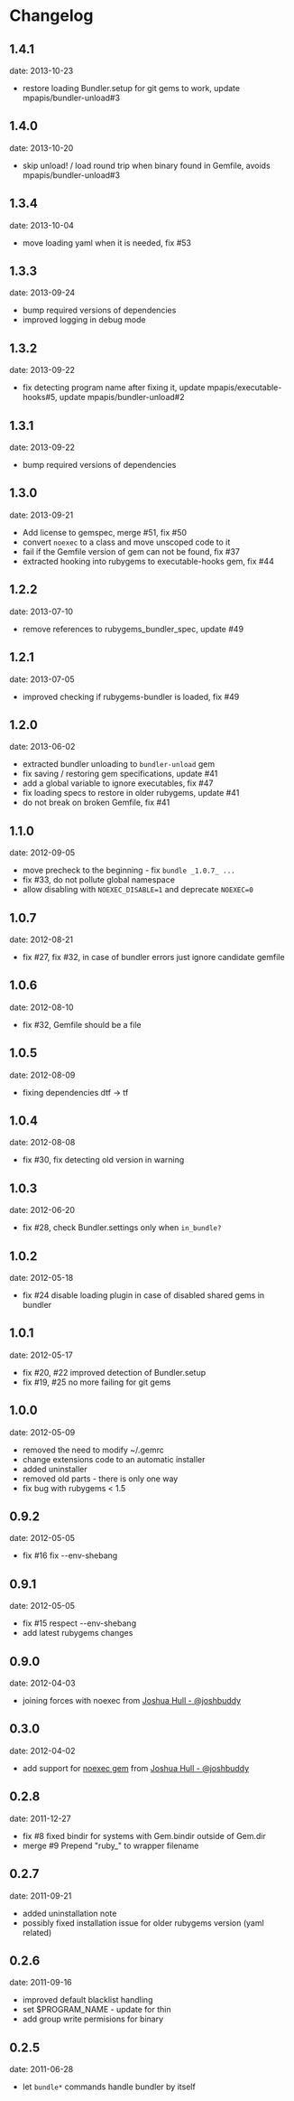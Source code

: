 # Changelog

## 1.4.1
date: 2013-10-23

 - restore loading Bundler.setup for git gems to work, update mpapis/bundler-unload#3

## 1.4.0
date: 2013-10-20

 - skip unload! / load round trip when binary found in Gemfile, avoids mpapis/bundler-unload#3

## 1.3.4
date: 2013-10-04

 - move loading yaml when it is needed, fix #53

## 1.3.3
date: 2013-09-24

 - bump required versions of dependencies
 - improved logging in debug mode

## 1.3.2
date: 2013-09-22

 - fix detecting program name after fixing it, update mpapis/executable-hooks#5, update mpapis/bundler-unload#2

## 1.3.1
date: 2013-09-22

 - bump required versions of dependencies

## 1.3.0
date: 2013-09-21

 - Add license to gemspec, merge #51, fix #50
 - convert `noexec` to a class and move unscoped code to it
 - fail if the Gemfile version of gem can not be found, fix #37
 - extracted hooking into rubygems to executable-hooks gem, fix #44

## 1.2.2
date: 2013-07-10

 - remove references to rubygems_bundler_spec, update #49

## 1.2.1
date: 2013-07-05

 - improved checking if rubygems-bundler is loaded, fix #49

## 1.2.0
date: 2013-06-02

 - extracted bundler unloading to `bundler-unload` gem
 - fix saving / restoring gem specifications, update #41
 - add a global variable to ignore executables, fix #47
 - fix loading specs to restore in older rubygems, update #41
 - do not break on broken Gemfile, fix #41

## 1.1.0
date: 2012-09-05

 - move precheck to the beginning - fix `bundle _1.0.7_ ...`
 - fix #33, do not pollute global namespace
 - allow disabling with `NOEXEC_DISABLE=1` and deprecate `NOEXEC=0`

## 1.0.7
date: 2012-08-21

 - fix #27, fix #32, in case of bundler errors just ignore candidate gemfile

## 1.0.6
date: 2012-08-10

 -  fix #32, Gemfile should be a file

## 1.0.5
date: 2012-08-09

 -  fixing dependencies dtf -> tf

## 1.0.4
date: 2012-08-08

 -  fix #30, fix detecting old version in warning

## 1.0.3
date: 2012-06-20

 -  fix #28, check Bundler.settings only when `in_bundle?`

## 1.0.2
date: 2012-05-18

 - fix #24 disable loading plugin in case of disabled shared gems in bundler

## 1.0.1
date: 2012-05-17

 - fix #20, #22 improved detection of Bundler.setup
 - fix #19, #25 no more failing for git gems

## 1.0.0
date: 2012-05-09

 - removed the need to modify ~/.gemrc
 - change extensions code to an automatic installer
 - added uninstaller
 - removed old parts - there is only one way
 - fix bug with rubygems < 1.5

## 0.9.2
date: 2012-05-05

 - fix #16 fix --env-shebang

## 0.9.1
date: 2012-05-05

 - fix #15 respect --env-shebang
 - add latest rubygems changes

## 0.9.0
date: 2012-04-03

 - joining forces with noexec from
   [Joshua Hull - @joshbuddy](https://github.com/joshbuddy)

## 0.3.0
date: 2012-04-02

 - add support for [noexec gem](https://github.com/joshbuddy/noexec)
   from [Joshua Hull - @joshbuddy](https://github.com/joshbuddy)

## 0.2.8
date: 2011-12-27

 - fix #8 fixed bindir for systems with Gem.bindir outside of Gem.dir
 - merge #9 Prepend "ruby_" to wrapper filename

## 0.2.7
date: 2011-09-21

 - added uninstallation note
 - possibly fixed installation issue for older rubygems version (yaml related)

## 0.2.6
date: 2011-09-16

 - improved default blacklist handling
 - set $PROGRAM_NAME - update for thin
 - add group write permisions for binary

## 0.2.5
date: 2011-06-28

 - let `bundle*` commands handle bundler by itself
